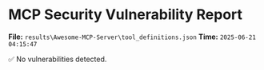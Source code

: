 # MCP Security Vulnerability Report
**File:** `results\Awesome-MCP-Server\tool_definitions.json`
**Time:** `2025-06-21 04:15:47`

✅ No vulnerabilities detected.